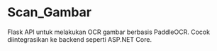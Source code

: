 # Scan_Gambar

Flask API untuk melakukan OCR gambar berbasis PaddleOCR. Cocok diintegrasikan ke backend seperti ASP.NET Core.